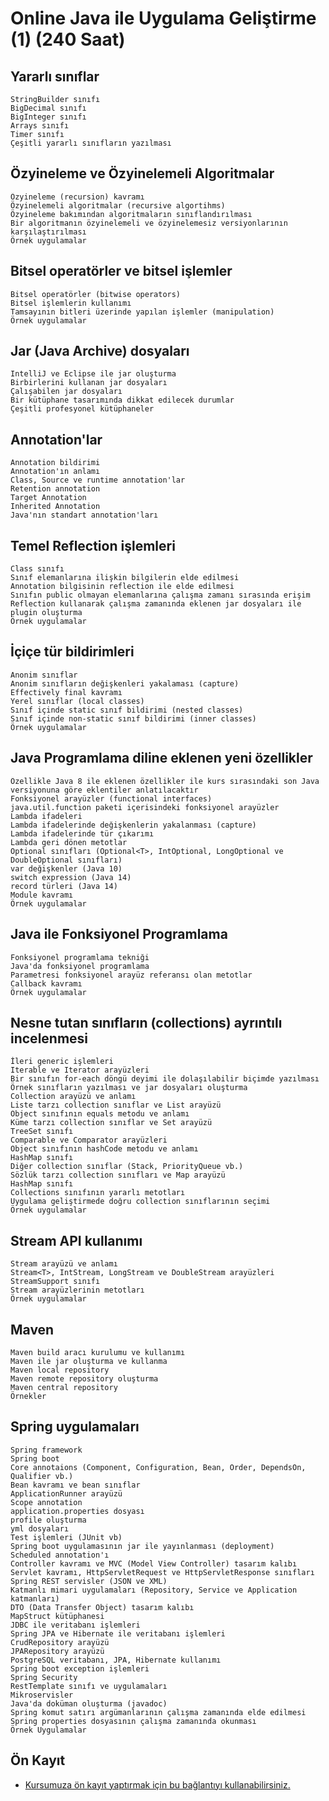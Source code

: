 # Online Java ile Uygulama Geliştirme (1) (240 Saat)

## Yararlı sınıflar
    StringBuilder sınıfı
    BigDecimal sınıfı
    BigInteger sınıfı
    Arrays sınıfı
    Timer sınıfı
    Çeşitli yararlı sınıfların yazılması

## Özyineleme ve Özyinelemeli Algoritmalar
    Özyineleme (recursion) kavramı
    Özyinelemeli algoritmalar (recursive algortihms)
    Özyineleme bakımından algoritmaların sınıflandırılması
    Bir algoritmanın özyinelemeli ve özyinelemesiz versiyonlarının karşılaştırılması
    Örnek uygulamalar

## Bitsel operatörler ve bitsel işlemler
    Bitsel operatörler (bitwise operators)
    Bitsel işlemlerin kullanımı 
    Tamsayının bitleri üzerinde yapılan işlemler (manipulation)
    Örnek uygulamalar

## Jar (Java Archive) dosyaları
    IntelliJ ve Eclipse ile jar oluşturma
    Birbirlerini kullanan jar dosyaları
    Çalışabilen jar dosyaları
    Bir kütüphane tasarımında dikkat edilecek durumlar
    Çeşitli profesyonel kütüphaneler

## Annotation'lar
    Annotation bildirimi
    Annotation'ın anlamı
    Class, Source ve runtime annotation'lar
    Retention annotation
    Target Annotation
    Inherited Annotation
    Java'nın standart annotation'ları

## Temel Reflection işlemleri
    Class sınıfı 
    Sınıf elemanlarına ilişkin bilgilerin elde edilmesi
    Annotation bilgisinin reflection ile elde edilmesi
    Sınıfın public olmayan elemanlarına çalışma zamanı sırasında erişim
    Reflection kullanarak çalışma zamanında eklenen jar dosyaları ile plugin oluşturma
    Örnek uygulamalar

## İçiçe tür bildirimleri    
    Anonim sınıflar
    Anonim sınıfların değişkenleri yakalaması (capture)
    Effectively final kavramı
    Yerel sınıflar (local classes)
    Sınıf içinde static sınıf bildirimi (nested classes)
    Sınıf içinde non-static sınıf bildirimi (inner classes)
    Örnek uygulamalar

## Java Programlama diline eklenen yeni özellikler
    Özellikle Java 8 ile eklenen özellikler ile kurs sırasındaki son Java versiyonuna göre eklentiler anlatılacaktır
    Fonksiyonel arayüzler (functional interfaces)
    java.util.function paketi içerisindeki fonksiyonel arayüzler
    Lambda ifadeleri
    Lambda ifadelerinde değişkenlerin yakalanması (capture)
    Lambda ifadelerinde tür çıkarımı
    Lambda geri dönen metotlar
    Optional sınıfları (Optional<T>, IntOptional, LongOptional ve DoubleOptional sınıfları)
    var değişkenler (Java 10)
    switch expression (Java 14)
    record türleri (Java 14)
    Module kavramı
    Örnek uygulamalar

## Java ile Fonksiyonel Programlama
    Fonksiyonel programlama tekniği 
    Java'da fonksiyonel programlama
    Parametresi fonksiyonel arayüz referansı olan metotlar
    Callback kavramı
    Örnek uygulamalar

## Nesne tutan sınıfların (collections) ayrıntılı incelenmesi
    İleri generic işlemleri
    Iterable ve Iterator arayüzleri
    Bir sınıfın for-each döngü deyimi ile dolaşılabilir biçimde yazılması
    Örnek sınıfların yazılması ve jar dosyaları oluşturma
    Collection arayüzü ve anlamı
    Liste tarzı collection sınıflar ve List arayüzü
    Object sınıfının equals metodu ve anlamı
    Küme tarzı collection sınıflar ve Set arayüzü
    TreeSet sınıfı
    Comparable ve Comparator arayüzleri
    Object sınıfının hashCode metodu ve anlamı
    HashMap sınıfı
    Diğer collection sınıflar (Stack, PriorityQueue vb.)
    Sözlük tarzı collection sınıfları ve Map arayüzü
    HashMap sınıfı
    Collections sınıfının yararlı metotları
    Uygulama geliştirmede doğru collection sınıflarının seçimi
    Örnek uygulamalar

## Stream API kullanımı
    Stream arayüzü ve anlamı
    Stream<T>, IntStream, LongStream ve DoubleStream arayüzleri
    StreamSupport sınıfı
    Stream arayüzlerinin metotları
    Örnek uygulamalar

## Maven 
    Maven build aracı kurulumu ve kullanımı
    Maven ile jar oluşturma ve kullanma
    Maven local repository
    Maven remote repository oluşturma
    Maven central repository
    Örnekler

## Spring uygulamaları
    Spring framework
    Spring boot
    Core annotaions (Component, Configuration, Bean, Order, DependsOn, Qualifier vb.)
    Bean kavramı ve bean sınıflar
    ApplicationRunner arayüzü
    Scope annotation
    application.properties dosyası
    profile oluşturma
    yml dosyaları
    Test işlemleri (JUnit vb)
    Spring boot uygulamasının jar ile yayınlanması (deployment)
    Scheduled annotation'ı
    Controller kavramı ve MVC (Model View Controller) tasarım kalıbı
    Servlet kavramı, HttpServletRequest ve HttpServletResponse sınıfları
    Spring REST servisler (JSON ve XML)
    Katmanlı mimari uygulamaları (Repository, Service ve Application katmanları)
    DTO (Data Transfer Object) tasarım kalıbı
    MapStruct kütüphanesi
    JDBC ile veritabanı işlemleri
    Spring JPA ve Hibernate ile veritabanı işlemleri
    CrudRepository arayüzü
    JPARepository arayüzü
    PostgreSQL veritabanı, JPA, Hibernate kullanımı
    Spring boot exception işlemleri
    Spring Security 
    RestTemplate sınıfı ve uygulamaları
    Mikroservisler
    Java'da doküman oluşturma (javadoc)
    Spring komut satırı argümanlarının çalışma zamanında elde edilmesi
    Spring properties dosyasının çalışma zamanında okunması
    Örnek Uygulamalar

## Ön Kayıt
+ [Kursumuza ön kayıt yaptırmak için bu bağlantıyı kullanabilirsiniz.](https://us02web.zoom.us/meeting/register/tZAkcuiupzsjGNSJ2n0Ee350fz5WEzjvbh7m#/registration)
